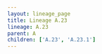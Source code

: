 ```yaml
---
layout: lineage_page
title: Lineage A.23
lineage: A.23
parent: A
children: ['A.23', 'A.23.1']
---
```

